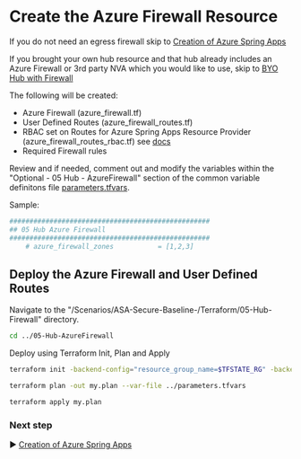 # Create the Azure Firewall Resource

If you do not need an egress firewall skip to [Creation of Azure Spring Apps](./06-LZ-SpringApps.md)

If you brought your own hub resource and that hub already includes an Azure Firewall or 3rd party NVA which you would like to use, skip to [BYO Hub with Firewall](./05-Hub-BYO-Firewall-Routes.md)

The following will be created:
* Azure Firewall (azure_firewall.tf)
* User Defined Routes (azure_firewall_routes.tf)
* RBAC set on Routes for Azure Spring Apps Resource Provider (azure_firewall_routes_rbac.tf) see [docs](https://learn.microsoft.com/en-us/azure/spring-apps/how-to-create-user-defined-route-instance#add-a-role-for-an-azure-spring-apps-resource-provider)
* Required Firewall rules

Review and if needed, comment out and modify the variables within the "Optional - 05 Hub - AzureFirewall" section of the common variable definitons file [parameters.tfvars](./parameters.tfvars). 

Sample:

```bash
##################################################
## 05 Hub Azure Firewall
##################################################
    # azure_firewall_zones           = [1,2,3]


```
## Deploy the Azure Firewall and User Defined Routes

Navigate to the "/Scenarios/ASA-Secure-Baseline-/Terraform/05-Hub-Firewall" directory. 

```bash
cd ../05-Hub-AzureFirewall
```

Deploy using Terraform Init, Plan and Apply

```bash
terraform init -backend-config="resource_group_name=$TFSTATE_RG" -backend-config="storage_account_name=$STORAGEACCOUNTNAME" -backend-config="container_name=$CONTAINERNAME"
```

```bash
terraform plan -out my.plan --var-file ../parameters.tfvars
```

```bash
terraform apply my.plan
```

### Next step

:arrow_forward: [Creation of Azure Spring Apps](./06-LZ-SpringApps.md)